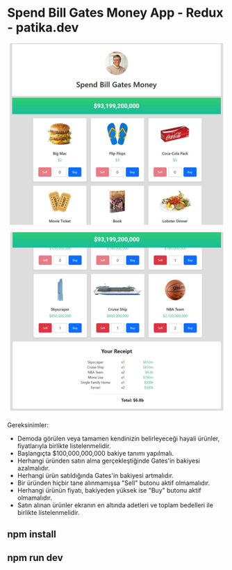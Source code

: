 # Spend Bill Gates Money App - Redux - patika.dev



![SBGM-1](sbgm-app-1.JPG)

![SBGM-2](sbgm-app-2.JPG)

Gereksinimler:
* Demoda görülen veya tamamen kendinizin belirleyeceği hayali ürünler, fiyatlarıyla birlikte listelenmelidir.
* Başlangıçta $100,000,000,000 bakiye tanımı yapılmalı.
* Herhangi üründen satın alma gerçekleştiğinde Gates'in bakiyesi azalmalıdır.
* Herhangi ürün satıldığında Gates'in bakiyesi artmalıdır.
* Bir üründen hiçbir tane alınmamışsa "Sell" butonu aktif olmamalıdır.
* Herhangi ürünün fiyatı, bakiyeden yüksek ise "Buy" butonu aktif olmamalıdır.
* Satın alınan ürünler ekranın en altında adetleri ve toplam bedelleri ile birlikte listelenmelidir.

## npm install
## npm run dev

